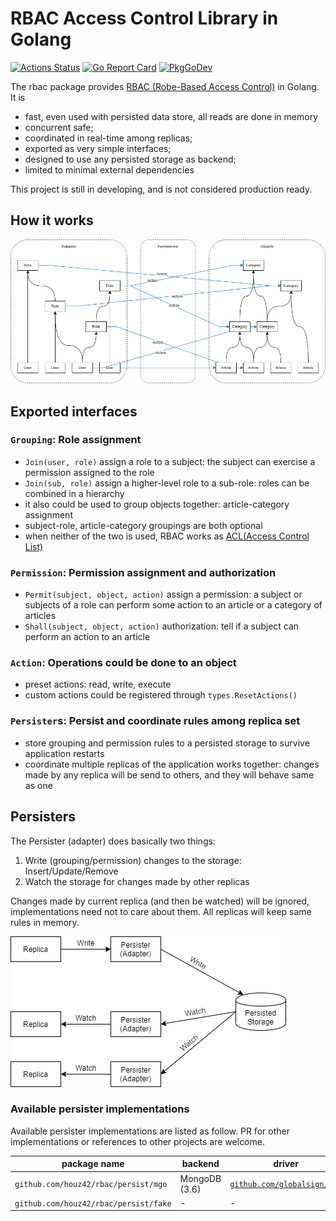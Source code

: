 # RBAC Access Control Library in Golang

[![Actions Status](https://github.com/houz42/rbac/workflows/Go%20Test/badge.svg)](https://github.com/houz42/rbac/workflows/Go%20Test)
[![Go Report Card](https://goreportcard.com/badge/github.com/houz42/rbac)](https://goreportcard.com/report/github.com/houz42/rbac)
[![PkgGoDev](https://pkg.go.dev/badge/github.com/houz42/rbac)](https://pkg.go.dev/github.com/houz42/rbac)

The rbac package provides [RBAC (Robe-Based Access Control)][rbac] in Golang. It is

- fast, even used with persisted data store, all reads are done in memory
- concurrent safe;
- coordinated in real-time among replicas;
- exported as very simple interfaces;
- designed to use any persisted storage as backend;
- limited to minimal external dependencies

This project is still in developing, and is not considered production ready.

## How it works

![Groupings and Permission](img/design.drawio.png)

## Exported interfaces

### `Grouping`: Role assignment

- `Join(user, role)` assign a role to a subject: the subject can exercise a permission assigned to the role
- `Join(sub, role)` assign a higher-level role to a sub-role: roles can be combined in a hierarchy
- it also could be used to group objects together: article-category assignment
- subject-role, article-category groupings are both optional
- when neither of the two is used, RBAC works as [ACL(Access Control List)](https://en.wikipedia.org/wiki/Access-control_list)

### `Permission`: Permission assignment and authorization

- `Permit(subject, object, action)` assign a permission: a subject or subjects of a role can perform some action to an article or a category of articles
- `Shall(subject, object, action)` authorization: tell if a subject can perform an action to an article

### `Action`: Operations could be done to an object

- preset actions: read, write, execute
- custom actions could be registered through `types.ResetActions()`

### `Persister`s: Persist and coordinate rules among replica set

- store grouping and permission rules to a persisted storage to survive application restarts
- coordinate multiple replicas of the application works together: changes made by any replica will be send to others, and they will behave same as one

## Persisters

The Persister (adapter) does basically two things:

1. Write (grouping/permission) changes to the storage: Insert/Update/Remove
1. Watch the storage for changes made by other replicas

Changes made by current replica (and then be watched) will be ignored, implementations need not to care about them. All replicas will keep same rules in memory.

![Persister workflow](img/persister.drawio.png)

### Available persister implementations

Available persister implementations are listed as follow. PR for other implementations or references to other projects are welcome.

| package name                          | backend       | driver                                        | go doc                            |
| ------------------------------------- | ------------- | --------------------------------------------- | --------------------------------- |
| `github.com/houz42/rbac/persist/mgo`  | MongoDB (3.6) | [`github.com/globalsign/mgo`][mgo driver doc] | [![PkgGoDev][mgo badge]][mgo doc] |
| `github.com/houz42/rbac/persist/fake` | -             | -                                             | -                                 |


[rbac]: https://en.wikipedia.org/wiki/Role-based_access_control
[mgo driver doc]: https://pkg.go.dev/github.com/globalsign/mgo
[mgo badge]: https://pkg.go.dev/badge/github.com/houz42/rbac/persist/mgo
[mgo doc]: https://pkg.go.dev/github.com/houz42/rbac/persist/mgo
[fake doc]: https://pkg.go.dev/github.com/houz42/rbac@v0.2.0/persist/fake

